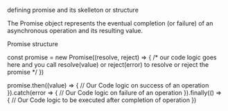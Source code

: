 defining promise and its skelleton or structure


The Promise object represents the eventual completion (or failure) of an asynchronous operation and its resulting value.




Promise structure

const promise = new Promise((resolve, reject) => {
   /*
     our code logic goes here and you call  resolve(value)
     or reject(error) to resolve or reject the promise
   */ 
})

promise.then((value) => {
   // Our  Code logic on success of an operation
}).catch(error => {
  // Our Code logic on failure of an operation
}).finally(() => {
  // Our Code logic to be executed after completion of operation
})